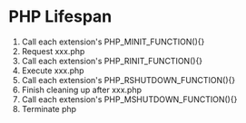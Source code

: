 # PHP Lifespan
1. Call each extension's PHP_MINIT_FUNCTION(){}
2. Request xxx.php
3. Call each extension's PHP_RINIT_FUNCTION(){}
4. Execute xxx.php
5. Call each extension's PHP_RSHUTDOWN_FUNCTION(){}
6. Finish cleaning up after xxx.php
7. Call each extension's PHP_MSHUTDOWN_FUNCTION(){}
8. Terminate php


